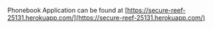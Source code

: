 Phonebook Application can be found at [https://secure-reef-25131.herokuapp.com/](https://secure-reef-25131.herokuapp.com/)